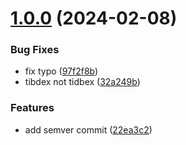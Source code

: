 # [1.0.0](https://github.com/JuhLehtonen/test-action/compare/...v1.0.0) (2024-02-08)


### Bug Fixes

* fix typo ([97f2f8b](https://github.com/JuhLehtonen/test-action/commit/97f2f8b4398e17a57ac17c14c4a6c286d2d845b6))
* tibdex not tidbex ([32a249b](https://github.com/JuhLehtonen/test-action/commit/32a249b91e7f54f61192847cbc7eed8d81b3c76f))


### Features

* add semver commit ([22ea3c2](https://github.com/JuhLehtonen/test-action/commit/22ea3c201e36c91b6b7695a85b23cc769f3ea6ac))

